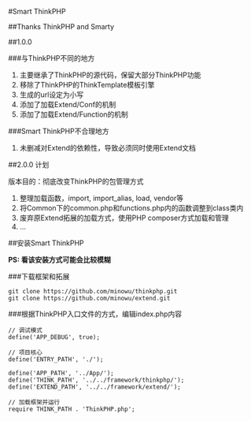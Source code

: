 ﻿#Smart ThinkPHP

##Thanks ThinkPHP and Smarty

##1.0.0

###与ThinkPHP不同的地方

1. 主要继承了ThinkPHP的源代码，保留大部分ThinkPHP功能
2. 移除了ThinkPHP的ThinkTemplate模板引擎
3. 生成的url设定为小写
4. 添加了加载Extend/Conf的机制
5. 添加了加载Extend/Function的机制

###Smart ThinkPHP不合理地方

1. 未删减对Extend的依赖性，导致必须同时使用Extend文档

##2.0.0 计划

版本目的：彻底改变ThinkPHP的包管理方式

1. 整理加载函数，import, import_alias, load, vendor等
2. 将Common下的common.php和functions.php内的函数调整到class类内
3. 废弃原Extend拓展的加载方式，使用PHP composer方式加载和管理
4. ...

##安装Smart ThinkPHP

**PS: 看该安装方式可能会比较模糊**

###下载框架和拓展
	
	git clone https://github.com/minowu/thinkphp.git
	git clone https://github.com/minowu/extend.git

###根据ThinkPHP入口文件的方式，编辑index.php内容

	// 调试模式
	define('APP_DEBUG', true);

	// 项目核心
	define('ENTRY_PATH', './');

	define('APP_PATH', '../App/');
	define('THINK_PATH', '../../framework/thinkphp/');
	define('EXTEND_PATH', '../../framework/extend/');

	// 加载框架并运行
	require THINK_PATH . 'ThinkPHP.php';
